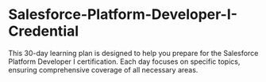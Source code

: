 # Salesforce-Platform-Developer-I-Credential
This 30-day learning plan is designed to help you prepare for the Salesforce Platform Developer I certification. Each day focuses on specific topics, ensuring comprehensive coverage of all necessary areas.
